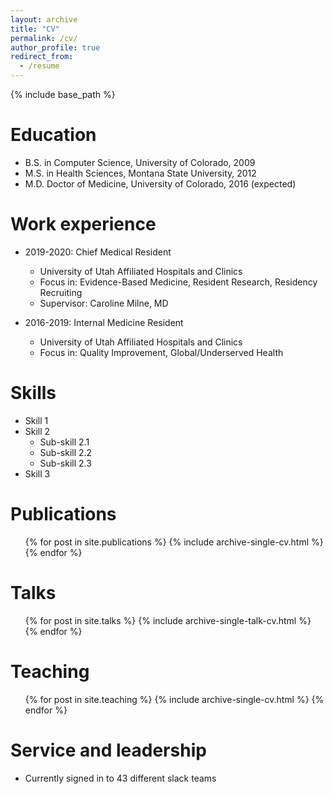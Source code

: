 ```yaml
---
layout: archive
title: "CV"
permalink: /cv/
author_profile: true
redirect_from:
  - /resume
---
```


{% include base_path %}

Education
======
* B.S. in Computer Science, University of Colorado, 2009
* M.S. in Health Sciences, Montana State University, 2012
* M.D. Doctor of Medicine, University of Colorado, 2016 (expected)

Work experience
======
* 2019-2020: Chief Medical Resident
  * University of Utah Affiliated Hospitals and Clinics
  * Focus in: Evidence-Based Medicine, Resident Research, Residency Recruiting
  * Supervisor: Caroline Milne, MD

* 2016-2019: Internal Medicine Resident
  * University of Utah Affiliated Hospitals and Clinics
  * Focus in: Quality Improvement, Global/Underserved Health

Skills
======
* Skill 1
* Skill 2
  * Sub-skill 2.1
  * Sub-skill 2.2
  * Sub-skill 2.3
* Skill 3

Publications
======
  <ul>{% for post in site.publications %}
    {% include archive-single-cv.html %}
  {% endfor %}</ul>

Talks
======
  <ul>{% for post in site.talks %}
    {% include archive-single-talk-cv.html %}
  {% endfor %}</ul>

Teaching
======
  <ul>{% for post in site.teaching %}
    {% include archive-single-cv.html %}
  {% endfor %}</ul>

Service and leadership
======
* Currently signed in to 43 different slack teams
